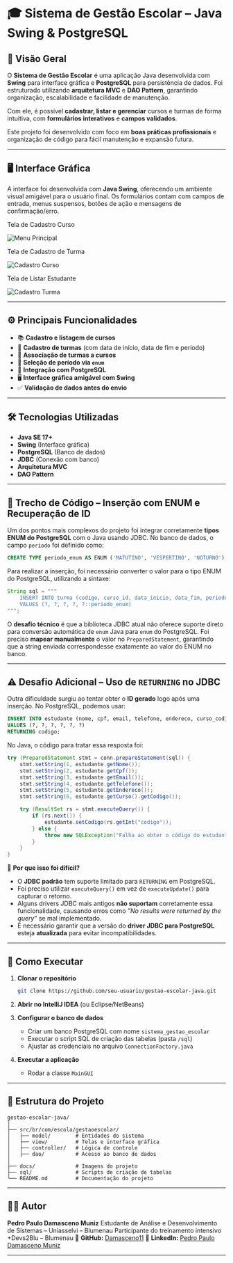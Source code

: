 # 🎓 **Sistema de Gestão Escolar – Java Swing & PostgreSQL**

## 📌 **Visão Geral**

O **Sistema de Gestão Escolar** é uma aplicação Java desenvolvida com **Swing** para interface gráfica e **PostgreSQL** para persistência de dados.
Foi estruturado utilizando **arquitetura MVC** e **DAO Pattern**, garantindo organização, escalabilidade e facilidade de manutenção.

Com ele, é possível **cadastrar, listar e gerenciar** cursos e turmas de forma intuitiva, com **formulários interativos** e **campos validados**.

Este projeto foi desenvolvido com foco em **boas práticas profissionais** e organização de código para fácil manutenção e expansão futura.

---

## 🖥 **Interface Gráfica**

A interface foi desenvolvida com **Java Swing**, oferecendo um ambiente visual amigável para o usuário final.
Os formulários contam com campos de entrada, menus suspensos, botões de ação e mensagens de confirmação/erro.

Tela de Cadastro Curso                                                     

![Menu Principal](docs/Interfa-cadastro-curso-enum.png) 


Tela de Cadastro de Turma 

![Cadastro Curso](docs/Interfa-cadastro-turma-enum.png)


Tela de Listar Estudante 

![Cadastro Turma](docs/Interfa-lista-estudante-curso.png) 


---

## ⚙ **Principais Funcionalidades**

* 📚 **Cadastro e listagem de cursos**
* 🏫 **Cadastro de turmas** (com data de início, data de fim e período)
* 🎯 **Associação de turmas a cursos**
* 📅 **Seleção de período via `enum`**
* 💾 **Integração com PostgreSQL**
* 🖥 **Interface gráfica amigável com Swing**
* ✅ **Validação de dados antes do envio**

---

## 🛠 **Tecnologias Utilizadas**

* **Java SE 17+**
* **Swing** (Interface gráfica)
* **PostgreSQL** (Banco de dados)
* **JDBC** (Conexão com banco)
* **Arquitetura MVC**
* **DAO Pattern**

---

## 📜 **Trecho de Código – Inserção com ENUM e Recuperação de ID**

Um dos pontos mais complexos do projeto foi integrar corretamente **tipos ENUM do PostgreSQL** com o Java usando JDBC.
No banco de dados, o campo `periodo` foi definido como:

```sql
CREATE TYPE periodo_enum AS ENUM ('MATUTINO', 'VESPERTINO', 'NOTURNO');
```

Para realizar a inserção, foi necessário converter o valor para o tipo ENUM do PostgreSQL, utilizando a sintaxe:

```java
String sql = """
    INSERT INTO turma (codigo, curso_id, data_inicio, data_fim, periodo) 
    VALUES (?, ?, ?, ?, ?::periodo_enum)
""";
```

O **desafio técnico** é que a biblioteca JDBC atual não oferece suporte direto para conversão automática de `enum` Java para `enum` do PostgreSQL.
Foi preciso **mapear manualmente** o valor no `PreparedStatement`, garantindo que a string enviada correspondesse exatamente ao valor do ENUM no banco.

---

## ⚠ **Desafio Adicional – Uso de `RETURNING` no JDBC**

Outra dificuldade surgiu ao tentar obter o **ID gerado** logo após uma inserção.
No PostgreSQL, podemos usar:

```sql
INSERT INTO estudante (nome, cpf, email, telefone, endereco, curso_codigo) 
VALUES (?, ?, ?, ?, ?, ?) 
RETURNING codigo;
```

No Java, o código para tratar essa resposta foi:

```java
try (PreparedStatement stmt = conn.prepareStatement(sql)) {
    stmt.setString(1, estudante.getNome());
    stmt.setString(2, estudante.getCpf());
    stmt.setString(3, estudante.getEmail());
    stmt.setString(4, estudante.getTelefone());
    stmt.setString(5, estudante.getEndereco());
    stmt.setString(6, estudante.getCurso().getCodigo());

    try (ResultSet rs = stmt.executeQuery()) {
        if (rs.next()) {
            estudante.setCodigo(rs.getInt("codigo"));
        } else {
            throw new SQLException("Falha ao obter o código do estudante inserido.");
        }
    }
}
```

📌 **Por que isso foi difícil?**

* O **JDBC padrão** tem suporte limitado para `RETURNING` em PostgreSQL.
* Foi preciso utilizar `executeQuery()` em vez de `executeUpdate()` para capturar o retorno.
* Alguns drivers JDBC mais antigos **não suportam** corretamente essa funcionalidade, causando erros como *"No results were returned by the query"* se mal implementado.
* É necessário garantir que a versão do **driver JDBC para PostgreSQL** esteja **atualizada** para evitar incompatibilidades.

---

## 🚀 **Como Executar**

1. **Clonar o repositório**

   ```bash
   git clone https://github.com/seu-usuario/gestao-escolar-java.git
   ```
2. **Abrir no IntelliJ IDEA** (ou Eclipse/NetBeans)
3. **Configurar o banco de dados**

   * Criar um banco PostgreSQL com nome `sistema_gestao_escolar`
   * Executar o script SQL de criação das tabelas (pasta `/sql`)
   * Ajustar as credenciais no arquivo `ConnectionFactory.java`
4. **Executar a aplicação**

   * Rodar a classe `MainGUI`

---

## 📂 **Estrutura do Projeto**

```
gestao-escolar-java/
│
├── src/br/com/escola/gestaoescolar/
│   ├── model/        # Entidades do sistema
│   ├── view/         # Telas e interface gráfica
│   ├── controller/   # Lógica de controle
│   ├── dao/          # Acesso ao banco de dados
│
├── docs/             # Imagens do projeto
├── sql/              # Scripts de criação de tabelas
└── README.md         # Documentação do projeto
```

---

## 👨‍💻 **Autor**

**Pedro Paulo Damasceno Muniz**
Estudante de Análise e Desenvolvimento de Sistemas – Uniasselvi – Blumenau
Participante do treinamento intensivo +Devs2Blu – Blumenau
📌 **GitHub:** [Damasceno11](https://github.com/Damasceno11)
📌 **LinkedIn:** [Pedro Paulo Damasceno Muniz](https://www.linkedin.com/in/pedro-paulo-damasceno-muniz)

---
